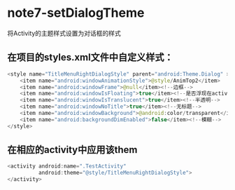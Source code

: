 # note7-setDialogTheme
将Activity的主题样式设置为对话框的样式
## 在项目的styles.xml文件中自定义样式：  
```java
<style name="TitleMenuRightDialogStyle" parent="android:Theme.Dialog" >
    <item name="android:windowAnimationStyle">@style/AnimTop2</item>
    <item name="android:windowFrame">@null</item><!--边框-->
    <item name="android:windowIsFloating">true</item><!--是否浮现在activity之上-->
    <item name="android:windowIsTranslucent">true</item><!--半透明-->
    <item name="android:windowNoTitle">true</item><!--无标题--> 
    <item name="android:windowBackground">@android:color/transparent</item><!--背景透明-->
    <item name="android:backgroundDimEnabled">false</item><!--模糊-->        
</style>
```  
## 在相应的activity中应用该them  
```java
<activity android:name=".TestActivity" 
          android:theme="@style/TitleMenuRightDialogStyle">
</activity>  
```
